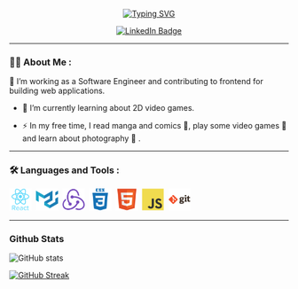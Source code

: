<div align="center">

[![Typing SVG](https://readme-typing-svg.demolab.com?font=Fira+Code&pause=1000&color=A960FF&center=true&vCenter=true&repeat=true&width=435&lines=Hi!+I'm+Diego+Plaza+%F0%9F%92%BB)](https://git.io/typing-svg)

  <a href="https://www.linkedin.com/in/diegoplazagarrido/">
    <img src="https://img.shields.io/badge/LinkedIn-blue?style=for-the-badge&logo=linkedin&logoColor=white" alt="LinkedIn Badge"/>
  </a>

</div>

---

### :man_technologist: About Me :

 :telescope: I’m working as a Software Engineer and contributing to frontend for building web applications.

- :seedling: I’m currently learning about 2D video games.

- :zap: In my free time, I read manga and comics 📖, play some video games 👾 and learn about photography 📸 .

---

### :hammer_and_wrench: Languages and Tools :

<div>
  <img src="https://github.com/devicons/devicon/blob/master/icons/react/react-original-wordmark.svg" title="React" alt="React" width="40" height="40"/>&nbsp;
  <img src="https://github.com/devicons/devicon/blob/master/icons/materialui/materialui-original.svg" title="Material UI" alt="Material UI" width="40" height="40"/>&nbsp;
  <img src="https://github.com/devicons/devicon/blob/master/icons/redux/redux-original.svg" title="Redux" alt="Redux " width="40" height="40"/>&nbsp;
  <img src="https://github.com/devicons/devicon/blob/master/icons/css3/css3-plain-wordmark.svg"  title="CSS3" alt="CSS" width="40" height="40"/>&nbsp;
  <img src="https://github.com/devicons/devicon/blob/master/icons/html5/html5-original.svg" title="HTML5" alt="HTML" width="40" height="40"/>&nbsp;
  <img src="https://github.com/devicons/devicon/blob/master/icons/javascript/javascript-original.svg" title="JavaScript" alt="JavaScript" width="40" height="40"/>&nbsp;
  <img src="https://github.com/devicons/devicon/blob/master/icons/git/git-original-wordmark.svg" title="Git" **alt="Git" width="40" height="40"/>
</div>

---

### Github Stats

<div>

![GitHub stats](https://github-readme-stats.vercel.app/api?username=dplazagarrido&show_icons=true&theme=jolly&card_width=495)

[![GitHub Streak](https://streak-stats.demolab.com/?user=dplazagarrido&theme=jolly&card_width=400)](https://git.io/streak-stats)
  
 <div />



<!--
**dplazagarrido/dplazagarrido** is a ✨ _special_ ✨ repository because its `README.md` (this file) appears on your GitHub profile.

Here are some ideas to get you started:

- 🔭 I’m currently working on ...
- 🌱 I’m currently learning ...
- 👯 I’m looking to collaborate on ...
- 🤔 I’m looking for help with ...
- 💬 Ask me about ...
- 📫 How to reach me: ...
- 😄 Pronouns: ...
- ⚡ Fun fact: ...
-->
